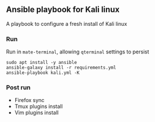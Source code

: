 ## Ansible playbook for Kali linux

A playbook to configure a fresh install of Kali linux

### Run

Run in `mate-terminal`, allowing `qterminal` settings to persist

```
sudo apt install -y ansible
ansible-galaxy install -r requirements.yml
ansible-playbook kali.yml -K
```

### Post run

- Firefox sync
- Tmux plugins install
- Vim plugins install